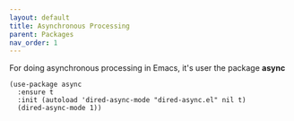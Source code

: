 ```yaml
---
layout: default
title: Asynchronous Processing
parent: Packages
nav_order: 1
---
```


For doing asynchronous processing in Emacs, it's user the package **async**
```emacs-lisp
(use-package async
  :ensure t
  :init (autoload 'dired-async-mode "dired-async.el" nil t)
  (dired-async-mode 1))
```
